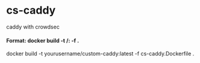 # cs-caddy
caddy with crowdsec

#### Format: docker build -t <your-dockerhub-username>/<image-name>:<tag> -f <dockerfile-name> .
docker build -t yourusername/custom-caddy:latest -f cs-caddy.Dockerfile .
